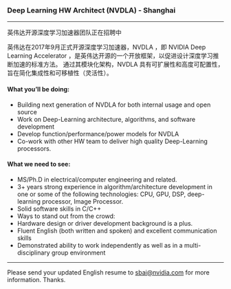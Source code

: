 ### Deep Learning HW Architect (NVDLA) - Shanghai

----
英伟达开源深度学习加速器团队正在招聘中 

英伟达在2017年9月正式开源深度学习加速器，NVDLA ，即 NVIDIA Deep Learning Accelerator ，是英伟达开源的一个开放框架，以促进设计深度学习推断加速的标准方法。 通过其模块化架构，NVDLA 具有可扩展性和高度可配置性，旨在简化集成性和可移植性（灵活性）。 

#### What you’ll be doing:
- Building next generation of NVDLA for both internal usage and open source
- Work on Deep-Learning architecture, algorithms, and software development
- Develop function/performance/power models for NVDLA
- Co-work with other HW team to deliver high quality Deep-Learning processors.

#### What we need to see: 
- MS/Ph.D in electrical/computer engineering and related.
- 3+ years strong experience in algorithm/architecture development in one or some of the following technologies: CPU, GPU, DSP, deep-learning processor, Image Processor.
- Solid software skills in C/C++
- Ways to stand out from the crowd: 
- Hardware design or driver development background is a plus.
- Fluent English (both written and spoken) and excellent communication skills
- Demonstrated ability to work independently as well as in a multi-disciplinary group environment
----
Please send your updated English resume to sbai@nvidia.com for more information. Thanks.
